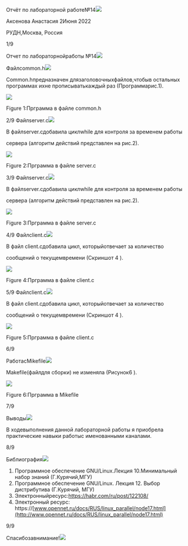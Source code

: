 ﻿Отчёт по лабораторной работе№14![](Aspose.Words.6d0acbd9-6f50-4069-9ef6-609c59cafd2e.001.png)

Аксенова Анастасия  2Июня 2022

РУДН,Москва, Россия

1/9

Отчет по лабораторнойработы №14![](Aspose.Words.6d0acbd9-6f50-4069-9ef6-609c59cafd2e.002.png)


Файлcommon.h![](Aspose.Words.6d0acbd9-6f50-4069-9ef6-609c59cafd2e.003.png)

Common.hпредназначен длязаголовочныхфайлов,чтобыв остальных программах ихне прописыватькаждый раз (Программарис.1).

![](Aspose.Words.6d0acbd9-6f50-4069-9ef6-609c59cafd2e.004.png)

Figure 1:Прграмма в файле common.h

2/9
Файлserver.c![](Aspose.Words.6d0acbd9-6f50-4069-9ef6-609c59cafd2e.005.png)

В файлserver.cдобавила циклwhile для контроля за временем работы 

сервера (алгоритм действий представлен на рис.2).

![](Aspose.Words.6d0acbd9-6f50-4069-9ef6-609c59cafd2e.006.png)

Figure 2:Прграмма в файле server.c

3/9
Файлserver.c![](Aspose.Words.6d0acbd9-6f50-4069-9ef6-609c59cafd2e.007.png)

В файлserver.cдобавила циклwhile для контроля за временем работы 

сервера (алгоритм действий представлен на рис.2).

![](Aspose.Words.6d0acbd9-6f50-4069-9ef6-609c59cafd2e.008.png)

Figure 3:Прграмма в файле server.c

4/9
Файлclient.c![](Aspose.Words.6d0acbd9-6f50-4069-9ef6-609c59cafd2e.009.png)

В файл client.cдобавила цикл, которыйотвечает за количество 

сообщений о текущемвремени (Скриншот 4 ).

![](Aspose.Words.6d0acbd9-6f50-4069-9ef6-609c59cafd2e.010.png)

Figure 4:Прграмма в файле client.c

5/9
Файлclient.c![](Aspose.Words.6d0acbd9-6f50-4069-9ef6-609c59cafd2e.011.png)

В файл client.cдобавила цикл, которыйотвечает за количество 

сообщений о текущемвремени (Скриншот 4 ).

![](Aspose.Words.6d0acbd9-6f50-4069-9ef6-609c59cafd2e.012.png)

Figure 5:Прграмма в файле client.c

6/9

РаботасMikefile![](Aspose.Words.6d0acbd9-6f50-4069-9ef6-609c59cafd2e.013.png)

Makefile(файлдля сборки) не изменяла (Рисунок6 ).

![](Aspose.Words.6d0acbd9-6f50-4069-9ef6-609c59cafd2e.014.png)

Figure 6:Прграмма в Mikefile

7/9

Выводы![](Aspose.Words.6d0acbd9-6f50-4069-9ef6-609c59cafd2e.015.png)

В ходевыполнения данной лабораторной работы я приобрела практические навыки работыс именованными каналами.

8/9

Библиография![](Aspose.Words.6d0acbd9-6f50-4069-9ef6-609c59cafd2e.016.png)

1. Программное обеспечение GNU/Linux.Лекция 10.Минимальный набор знаний (Г.Курячий,МГУ)
1. Программное обеспечение GNU/Linux. Лекция 12. Выбор дистрибутива (Г.Курячий, МГУ)
1. Электронныйресурс:https://habr.com/ru/post/122108/
1. Электронный ресурс: https://[www.opennet.ru/docs/RUS/linux_parallel/node17.html](http://www.opennet.ru/docs/RUS/linux_parallel/node17.html)

9/9

Спасибозавнимание!![](Aspose.Words.6d0acbd9-6f50-4069-9ef6-609c59cafd2e.017.png)

